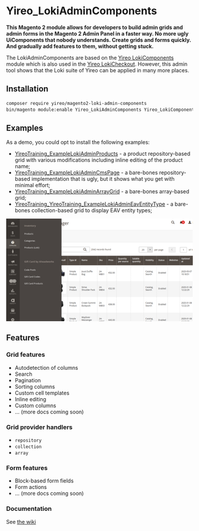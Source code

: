 # Yireo_LokiAdminComponents

**This Magento 2 module allows for developers to build admin grids and admin forms in the Magento 2 Admin Panel in
a faster way. No more ugly UiComponents that nobody understands. Create grids and forms quickly. And gradually add
features to them, without getting stuck.**

The LokiAdminComponents are based on the [Yireo LokiComponents](https://github.com/yireo/Yireo_LokiComponents)
module which is also used in the [Yireo LokiCheckout](https://loki-checkout.com/). However, this admin tool shows
that the Loki suite of Yireo can be applied in many more places.

## Installation
```bash
composer require yireo/magento2-loki-admin-components
bin/magento module:enable Yireo_LokiAdminComponents Yireo_LokiComponents
```

## Examples
As a demo, you could opt to install the following examples:

- [YireoTraining_ExampleLokiAdminProducts](https://github.com/yireo-training/YireoTraining_ExampleLokiAdminProducts) - a product repository-based grid with various modifications including inline editing of the product name; 
- [YireoTraining_ExampleLokiAdminCmsPage](https://github.com/yireo-training/YireoTraining_ExampleLokiAdminCmsPage) - a bare-bones repository-based implementation that is ugly, but it shows what you get with minimal effort;
- [YireoTraining_ExampleLokiAdminArrayGrid](https://github.com/yireo-training/YireoTraining_ExampleLokiAdminArrayGrid) - a bare-bones array-based grid;
- [YireoTraining_YireoTraining_ExampleLokiAdminEavEntityType](https://github.com/yireo-training/YireoTraining_YireoTraining_ExampleLokiAdminEavEntityType) - a bare-bones collection-based grid to display EAV entity types;

![Screenshot of YireoTraining_ExampleLokiAdminProducts](loki-admin-grid-products.png)

## Features

### Grid features
- Autodetection of columns
- Search
- Pagination
- Sorting columns
- Custom cell templates
- Inline editing
- Custom columns
- ... (more docs coming soon)

### Grid provider handlers
- `repository`
- `collection`
- `array`

### Form features
- Block-based form fields
- Form actions
- ... (more docs coming soon)

### Documentation
See [the wiki](https://github.com/yireo/Yireo_LokiAdminComponents/wiki)
